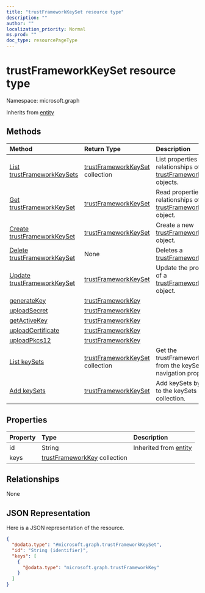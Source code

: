 ```yaml
---
title: "trustFrameworkKeySet resource type"
description: ""
author: ""
localization_priority: Normal
ms.prod: ""
doc_type: resourcePageType
---
```


# trustFrameworkKeySet resource type


Namespace: microsoft.graph




Inherits from [entity](../resources/entity.md)

## Methods
|Method|Return Type|Description|
|:---|:---|:---|
|[List trustFrameworkKeySets](../api/trustframeworkkeyset-list.md)|[trustFrameworkKeySet](../resources/trustframeworkkeyset.md) collection|List properties and relationships of the [trustFrameworkKeySet](../resources/trustframeworkkeyset.md) objects.|
|[Get trustFrameworkKeySet](../api/trustframeworkkeyset-get.md)|[trustFrameworkKeySet](../resources/trustframeworkkeyset.md)|Read properties and relationships of the [trustFrameworkKeySet](../resources/trustframeworkkeyset.md) object.|
|[Create trustFrameworkKeySet](../api/trustframeworkkeyset-create.md)|[trustFrameworkKeySet](../resources/trustframeworkkeyset.md)|Create a new [trustFrameworkKeySet](../resources/trustframeworkkeyset.md) object.|
|[Delete trustFrameworkKeySet](../api/trustframeworkkeyset-delete.md)|None|Deletes a [trustFrameworkKeySet](../resources/trustframeworkkeyset.md).|
|[Update trustFrameworkKeySet](../api/trustframeworkkeyset-update.md)|[trustFrameworkKeySet](../resources/trustframeworkkeyset.md)|Update the properties of a [trustFrameworkKeySet](../resources/trustframeworkkeyset.md) object.|
|[generateKey](../api/trustframeworkkeyset-generatekey.md)|[trustFrameworkKey](../resources/trustframeworkkey.md)||
|[uploadSecret](../api/trustframeworkkeyset-uploadsecret.md)|[trustFrameworkKey](../resources/trustframeworkkey.md)||
|[getActiveKey](../api/trustframeworkkeyset-getactivekey.md)|[trustFrameworkKey](../resources/trustframeworkkey.md)||
|[uploadCertificate](../api/trustframeworkkeyset-uploadcertificate.md)|[trustFrameworkKey](../resources/trustframeworkkey.md)||
|[uploadPkcs12](../api/trustframeworkkeyset-uploadpkcs12.md)|[trustFrameworkKey](../resources/trustframeworkkey.md)||
|[List keySets](../api/trustframework-list-keysets.md)|[trustFrameworkKeySet](../resources/trustframeworkkeyset.md) collection|Get the trustFrameworkKeySets from the keySets navigation property.|
|[Add keySets](../api/trustframework-post-keysets.md)|[trustFrameworkKeySet](../resources/trustframeworkkeyset.md)|Add keySets by posting to the keySets collection.|

## Properties
|Property|Type|Description|
|:---|:---|:---|
|id|String| Inherited from [entity](../resources/entity.md)|
|keys|[trustFrameworkKey](../resources/trustframeworkkey.md) collection||

## Relationships
None

## JSON Representation
Here is a JSON representation of the resource.
<!-- {
  "blockType": "resource",
  "keyProperty": "id",
  "@odata.type": "microsoft.graph.trustFrameworkKeySet",
  "baseType": "microsoft.graph.entity",
  "openType": false
}
-->
``` json
{
  "@odata.type": "#microsoft.graph.trustFrameworkKeySet",
  "id": "String (identifier)",
  "keys": [
    {
      "@odata.type": "microsoft.graph.trustFrameworkKey"
    }
  ]
}
```


